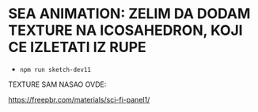 # SEA ANIMATION: ZELIM DA DODAM TEXTURE NA ICOSAHEDRON, KOJI CE IZLETATI IZ RUPE

- `npm run sketch-dev11`

TEXTURE SAM NASAO OVDE:

<https://freepbr.com/materials/sci-fi-panel1/>


